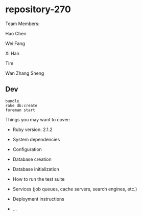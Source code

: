 repository-270
==============


Team Members:

Hao Chen

Wei Fang

Xi Han

Tim

Wan Zhang Sheng

## Dev

```
bundle
rake db:create
foreman start
```

Things you may want to cover:

* Ruby version: 2.1.2

* System dependencies

* Configuration

* Database creation

* Database initialization

* How to run the test suite

* Services (job queues, cache servers, search engines, etc.)

* Deployment instructions

* ...
